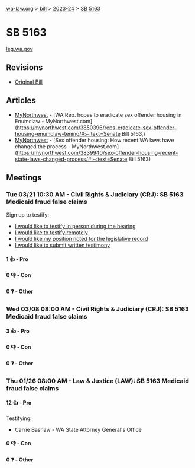 [wa-law.org](/) > [bill](/bill/) > [2023-24](/bill/2023-24/) > [SB 5163](/bill/2023-24/sb/5163/)

# SB 5163
[leg.wa.gov](https://app.leg.wa.gov/billsummary?BillNumber=5163&Year=2023&Initiative=false)

## Revisions
* [Original Bill](1/)

## Articles
* [MyNorthwest](/org/mynorthwest/) - [WA Rep. hopes to eradicate sex offender housing in Enumclaw - MyNorthwest.com](https://mynorthwest.com/3850396/reps-eradicate-sex-offender-housing-enumclaw-tenino/#:~:text=Senate Bill 5163,)
* [MyNorthwest](/org/mynorthwest/) - [Sex offender housing: How recent WA laws have changed the process - MyNorthwest.com](https://mynorthwest.com/3839940/sex-offender-housing-recent-state-laws-changed-process/#:~:text=Senate Bill 5163)

## Meetings
### Tue 03/21 10:30 AM - Civil Rights & Judiciary (CRJ): SB 5163 Medicaid fraud false claims
Sign up to testify:
* [I would like to testify in person during the hearing](https://app.leg.wa.gov/csi/Testifier/Add?chamber=House&mId=31052&aId=153974&caId=22322&tId=1)
* [I would like to testify remotely](https://app.leg.wa.gov/csi/Testifier/Add?chamber=House&mId=31052&aId=153974&caId=22322&tId=2)
* [I would like my position noted for the legislative record](https://app.leg.wa.gov/csi/Testifier/Add?chamber=House&mId=31052&aId=153974&caId=22322&tId=3)
* [I would like to submit written testimony](https://app.leg.wa.gov/csi/Testifier/Add?chamber=House&mId=31052&aId=153974&caId=22322&tId=4)

#### 1 👍 - Pro

#### 0 👎 - Con

#### 0 ❓ - Other

### Wed 03/08 08:00 AM - Civil Rights & Judiciary (CRJ): SB 5163 Medicaid fraud false claims
#### 3 👍 - Pro

#### 0 👎 - Con

#### 0 ❓ - Other

### Thu 01/26 08:00 AM - Law & Justice (LAW): SB 5163 Medicaid fraud false claims
#### 12 👍 - Pro
Testifying:
* Carrie Bashaw - WA State Attorney General's Office

#### 0 👎 - Con

#### 0 ❓ - Other
